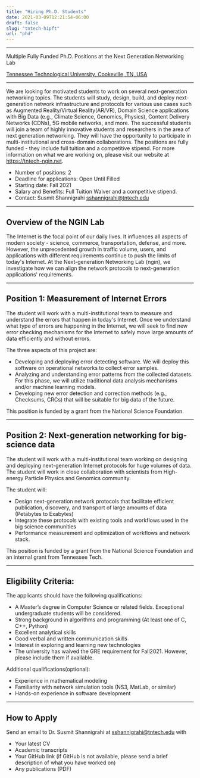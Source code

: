```yaml
---
title: "Hiring Ph.D. Students"
date: 2021-03-09T12:21:54-06:00
draft: false
slug: "tntech-hipft"
url: "phd"
---
```


***************************************************
Multiple Fully Funded Ph.D. Positions at the Next Generation Networking Lab

[Tennessee Technological University, Cookeville, TN, USA](http://www.tntech.edu)
***************************************************

We are looking for motivated students to work on several next-generation networking topics. The students will study, design, build, and deploy next-generation network infrastructure and protocols for various use cases such as Augmented Reality/Virtual Reality(AR/VR), Domain Science applications with Big Data (e.g., Climate Science, Genomics, Physics), Content Delivery Networks (CDNs), 5G mobile networks, and more. The successful students will join a team of highly innovative students and researchers in the area of next generation networking. They will have the opportunity to participate in multi-institutional and cross-domain collaborations. The positions are fully funded - they include full tuition and a competitive stipend. For more information on what we are working on, please visit our website at https://tntech-ngin.net.

* Number of positions: 2
* Deadline for applications: Open Until Filled 
* Starting date: Fall 2021
* Salary and Benefits: Full Tuition Waiver and a competitive stipend.
* Contact: Susmit Shannigrahi <sshannigrahi@tntech.edu>

----------------------
Overview of the NGIN Lab 
----------------------

The Internet is the focal point of our daily lives. It influences all aspects of modern society - science, commerce, transportation, defense, and more. However, the unprecedented growth in traffic volume, users, and applications with different requirements continue to push the limits of today's Internet.  At the Next-generation Networking Lab (ngin), we investigate how we can align the network protocols to next-generation applications' requirements.

----------------------
Position 1: Measurement of Internet Errors
----------------------

The student will work with a multi-institutional team to measure and understand the errors that happen in today's Internet. Once we understand what type of errors are happening in the Internet, we will seek to find new error checking mechanisms for the Internet to safely move large amounts of data efficiently and without errors.

The three aspects of this project are:
* Developing and deploying error detecting software. We will deploy this software on operational networks to collect error samples.
* Analyzing and understanding error patterns from the collected datasets. For this phase, we will utilize traditional data analysis mechanisms and/or machine learning models.
* Developing new error detection and correction methods (e.g., Checksums, CRCs) that will be suitable for big data of the future.

This position is funded by a grant from the National Science Foundation.

----------------------
Position 2: Next-generation networking for big-science data
----------------------
The student will work with a multi-institutional team working on designing and deploying next-generation Internet protocols for huge volumes of data. The student will work in close collaboration with scientists from High-energy Particle Physics and Genomics community.


The student will:
* Design next-generation network protocols that facilitate efficient publication, discovery, and transport of large amounts of data (Petabytes to Exabytes)
* Integrate these protocols with existing tools and workflows used in the big science communities 
* Performance measurement and optimization of workflows and network stack.

This position is funded by a grant from the National Science Foundation and an internal grant from Tennessee Tech.

----------------------
Eligibility Criteria:
----------------------

The applicants should have the following qualifications:
* A Master’s degree in Computer Science or related fields. Exceptional undergraduate students will be considered.
* Strong background in algorithms and programming (At least one of C, C++, Python)
* Excellent analytical skills
* Good verbal and written communication skills
* Interest in exploring and learning new technologies
* The university has waived the GRE requirement for Fall2021. However, please include them if available.

Additional qualifications(optional):
* Experience in mathematical modeling
* Familiarity with network simulation tools (NS3, MatLab, or similar)
* Hands-on experience in software development

---------------
How to Apply
---------------
Send an email to Dr. Susmit Shannigrahi at <sshannigrahi@tntech.edu> with 
* Your latest CV
* Academic transcripts
* Your GitHub link (if GitHub is not available, please send a brief description of what you have worked on)
* Any publications (PDF)

